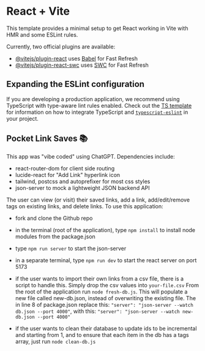 # React + Vite

This template provides a minimal setup to get React working in Vite with HMR and some ESLint rules.

Currently, two official plugins are available:

- [@vitejs/plugin-react](https://github.com/vitejs/vite-plugin-react/blob/main/packages/plugin-react) uses [Babel](https://babeljs.io/) for Fast Refresh
- [@vitejs/plugin-react-swc](https://github.com/vitejs/vite-plugin-react/blob/main/packages/plugin-react-swc) uses [SWC](https://swc.rs/) for Fast Refresh

## Expanding the ESLint configuration

If you are developing a production application, we recommend using TypeScript with type-aware lint rules enabled. Check out the [TS template](https://github.com/vitejs/vite/tree/main/packages/create-vite/template-react-ts) for information on how to integrate TypeScript and [`typescript-eslint`](https://typescript-eslint.io) in your project.


## Pocket Link Saves 📚

This app was "vibe coded" using ChatGPT. Dependencies include: 
* react-router-dom for client side routing
* lucide-react for "Add Link" hyperlink icon
* tailwind, postcss and autoprefixer for most css styles
* json-server to mock a lightweight JSON backend API

The user can view (or visit) their saved links, add a link, add/edit/remove tags on existing links, and delete links. To use this application: 
* fork and clone the Github repo
* in the terminal (root of the application), type `npm install` to install node modules from the package.json
* type `npm run server` to start the json-server
* in a separate terminal, type `npm run dev` to start the react server on port 5173

* if the user wants to import their own links from a csv file, there is a script to handle this. Simply drop the csv values into `your-file.csv` From the root of the application run `node fresh-db.js`. This will populate a new file called new-db.json, instead of overwriting the existing file. The in line 8 of package.json replace this: ```"server": "json-server --watch db.json --port 4000"```, with this: ```"server": "json-server --watch new-db.json --port 4000"```
* if the user wants to clean their database to update ids to be incremental and starting from 1, and to ensure that each item in the db has a tags array, just run `node clean-db.js`
